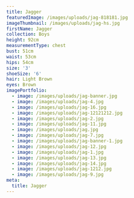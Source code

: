 ```yaml
---
title: Jagger
featuredImage: /images/uploads/jag-818181.jpg
imageThumbnail: /images/uploads/jag-hs.jpg
firstName: Jagger
collection: Boys
height: 92cm
measurementType: chest
bust: 51cm
waist: 53cm
hips: 54cm
size: '3'
shoeSize: '6'
hair: Light Brown
eyes: Brown
imagePortfolio:
  - image: /images/uploads/jag-banner.jpg
  - image: /images/uploads/jag-4.jpg
  - image: /images/uploads/jag-16.jpg
  - image: /images/uploads/jag-12121212.jpg
  - image: /images/uploads/jag-2.jpg
  - image: /images/uploads/jag-11.jpg
  - image: /images/uploads/jag.jpg
  - image: /images/uploads/jag-7.jpg
  - image: /images/uploads/jag-banner-1.jpg
  - image: /images/uploads/jag-12.jpg
  - image: /images/uploads/jag-1.jpg
  - image: /images/uploads/jag-13.jpg
  - image: /images/uploads/jag-14.jpg
  - image: /images/uploads/jag-1212.jpg
  - image: /images/uploads/jag-9.jpg
meta:
  title: Jagger
---
```


